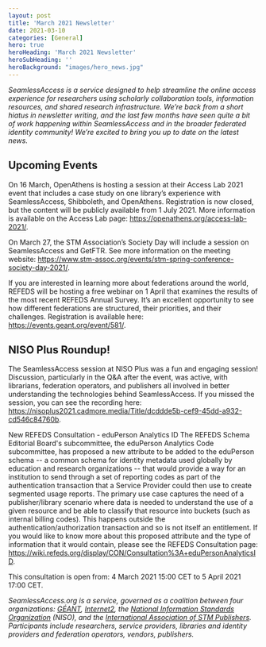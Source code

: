 ```yaml
---
layout: post
title: 'March 2021 Newsletter'
date: 2021-03-10
categories: [General]
hero: true
heroHeading: 'March 2021 Newsletter'
heroSubHeading: ''
heroBackground: "images/hero_news.jpg"
---
```


_SeamlessAccess is a service designed to help streamline the online access experience for researchers using scholarly collaboration tools, information resources, and shared research infrastructure. We’re back from a short hiatus in newsletter writing, and the last few months have seen quite a bit of work happening within SeamlessAccess and in the broader federated identity community! We’re excited to bring you up to date on the latest news._

## Upcoming Events
On 16 March, OpenAthens is hosting a session at their Access Lab 2021 event that includes a case study on one library’s experience with SeamlessAccess, Shibboleth, and OpenAthens.  Registration is now closed, but the content will be publicly available from 1 July 2021. More information is available on the Access Lab page:
<https://openathens.org/access-lab-2021/>.

On March 27, the STM Association’s Society Day will include a session on SeamlessAccess and GetFTR. See more information on the meeting website: <https://www.stm-assoc.org/events/stm-spring-conference-society-day-2021/>.

If you are interested in learning more about federations around the world, REFEDS will be hosting a free webinar on 1 April that examines the results of the most recent REFEDS Annual Survey. It’s an excellent opportunity to see how different federations are structured, their priorities, and their challenges. Registration is available here: <https://events.geant.org/event/581/>. 


## NISO Plus Roundup!
The SeamlessAccess session at NISO Plus was a fun and engaging session! Discussion, particularly in the Q&A after the event, was active, with librarians, federation operators, and publishers all involved in better understanding the technologies behind SeamlessAccess. If you missed the session, you can see the recording here: 
<https://nisoplus2021.cadmore.media/Title/dcddde5b-cef9-45dd-a932-cd546c84760b>.


New REFEDS Consultation - eduPerson Analytics ID
The REFEDS Schema Editorial Board's subcommittee, the eduPerson Analytics Code subcommittee, has proposed a new attribute to be added to the eduPerson schema -- a common schema for identity metadata used globally by education and research organizations -- that would provide a way for an institution to send through a set of reporting codes as part of the authentication transaction that a Service Provider could then use to create segmented usage reports. The primary use case captures the need of a publisher/library scenario where data is needed to understand the use of a given resource and be able to classify that resource into buckets (such as internal billing codes). This happens outside the authentication/authorization transaction and so is not itself an entitlement. 
If you would like to know more about this proposed attribute and the type of information that it would contain, please see the REFEDS Consultation page:
<https://wiki.refeds.org/display/CON/Consultation%3A+eduPersonAnalyticsID>. 

This consultation is open from: 4 March 2021 15:00 CET to 5 April 2021 17:00 CET.



_SeamlessAccess.org is a service, governed as a coalition between four organizations: [GÉANT](https://geant.org), [Internet2](https://internet2.edu), the [National Information Standards Organization](https://niso.org) (NISO), and the [International Association of STM Publishers](https://stm-assoc.org). Participants include researchers, service providers, libraries and identity providers and federation operators, vendors, publishers._

